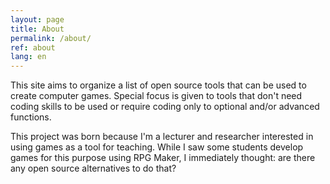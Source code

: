 ```yaml
---
layout: page
title: About
permalink: /about/
ref: about
lang: en
---
```



This site aims to organize a list of open source tools that can be used to create computer games. Special focus is given to tools that don't need coding skills to be used or require coding only to optional and/or advanced functions.

This project was born because I'm a lecturer and researcher interested in using games as a tool for teaching. While I saw some students develop games for this purpose using RPG Maker, I immediately thought: are there any open source alternatives to do that?